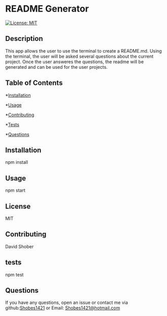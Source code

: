 
# README Generator

[![License: MIT](https://img.shields.io/badge/License-MIT-yellow.svg)](https://opensource.org/licenses/MIT)

## Description

This app allows the user to use the terminal to create a README.md. Using the terminal,  the user will be asked several questions about the current project. Once the user answeres the questions,  the readme will be generated and can be used for the user projects.

## Table of Contents

*[Installation](#installation)

*[Usage](#usage)

*[Contributing](#contributing)

*[Tests](#tests)

*[Questions](#questions)

## Installation

npm install

## Usage

npm start

## License
    
  MIT

## Contributing

David Shober

## tests

npm test

## Questions

If you have any questions, open an issue or contact me via github:[Shobes1421](https://github.com/Shobes1421) or Email: Shobes1421@hotmail.com

